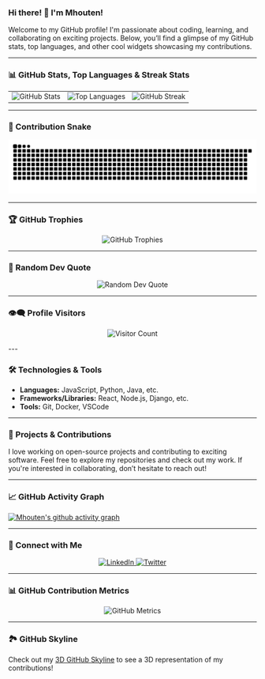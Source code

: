 ### Hi there! 👋 I'm Mhouten!

Welcome to my GitHub profile! I'm passionate about coding, learning, and collaborating on exciting projects. Below, you’ll find a glimpse of my GitHub stats, top languages, and other cool widgets showcasing my contributions.

---

### 📊 GitHub Stats, Top Languages & Streak Stats

<p align="center">
<table>
  <tr>
    <td><img src="https://github-readme-stats.vercel.app/api?username=mhouten&show_icons=true&theme=dracula&hide=stars,issues" alt="GitHub Stats" /></td>
    <td><img src="https://github-readme-stats.vercel.app/api/top-langs/?username=mhouten&layout=compact&hide_title=1&card_width=300" alt="Top Languages" /></td>
    <td><img src="https://github-readme-streak-stats.herokuapp.com/?user=mhouten&theme=dracula" alt="GitHub Streak" /></td>
  </tr>
</table>
</p>

---

### 🐍 Contribution Snake

<p align="center">
  <img src="https://github.com/mhouten/mhouten/blob/output/github-contribution-grid-snake.svg" alt="Contribution Snake" />
</p>

---

### 🏆 GitHub Trophies 

<p align="center">
  <img src="https://github-profile-trophy.vercel.app/?username=mhouten&theme=dracula" alt="GitHub Trophies" />
</p>

---

### 💬 Random Dev Quote

<p align="center">
  <img src="https://quotes-github-readme.vercel.app/api?type=horizontal&theme=dracula" alt="Random Dev Quote" />
</p>

---

### 👁️‍🗨️ Profile Visitors

<p align="center">
  <img src="https://profile-counter.glitch.me/mhouten/count.svg" alt="Visitor Count" />
</p>
---

### 🛠️ Technologies & Tools

- **Languages:** JavaScript, Python, Java, etc.
- **Frameworks/Libraries:** React, Node.js, Django, etc.
- **Tools:** Git, Docker, VSCode

---

### 🚀 Projects & Contributions

I love working on open-source projects and contributing to exciting software. Feel free to explore my repositories and check out my work. If you're interested in collaborating, don’t hesitate to reach out!

---

### 📈 GitHub Activity Graph

[![Mhouten's github activity graph](https://github-readme-activity-graph.vercel.app/graph?username=mhouten&theme=github-compact)](https://github.com/ashutosh00710/github-readme-activity-graph)

---

### 🔗 Connect with Me

<p align="center">
  <a href="https://www.linkedin.com/in/yourlinkedin/">
    <img src="https://img.shields.io/badge/LinkedIn-blue?style=for-the-badge&logo=linkedin&labelColor=blue" alt="LinkedIn" />
  </a>
  <a href="https://twitter.com/yourtwitter">
    <img src="https://img.shields.io/badge/Twitter-blue?style=for-the-badge&logo=twitter&labelColor=blue" alt="Twitter" />
  </a>
</p>

---

### 📊 GitHub Contribution Metrics

<p align="center">
  <img src="https://github.com/mhouten/mhouten/blob/main/github-metrics.svg" alt="GitHub Metrics" />
</p>

---

### 🏞️ GitHub Skyline

Check out my [3D GitHub Skyline](https://skyline.github.com/mhouten/2023) to see a 3D representation of my contributions!
